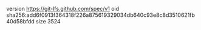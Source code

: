 version https://git-lfs.github.com/spec/v1
oid sha256:add6f0913f364318f226a875619329034db640c93e8c8d3510621fb40d58bfdd
size 3524
